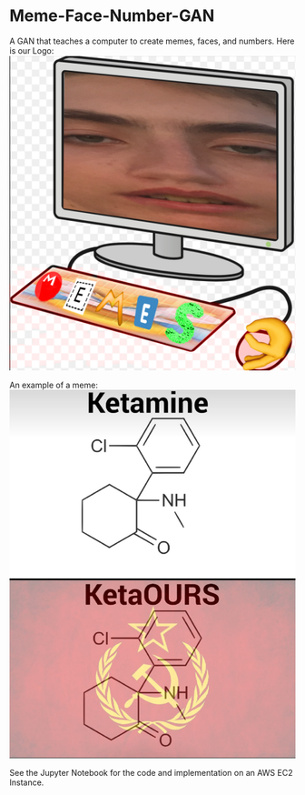 # Meme-Face-Number-GAN
A GAN that teaches a computer to create memes, faces, and numbers.
Here is our Logo:
![alt text](https://github.com/dubailey/Meme-Face-Number-GAN/blob/master/meme_bot_logo.png)

An example of a meme:
![alt text](https://github.com/dubailey/Meme-Face-Number-GAN/blob/master/q36l5oe3e9n01.png)

See the Jupyter Notebook for the code and implementation on an AWS EC2 Instance.
